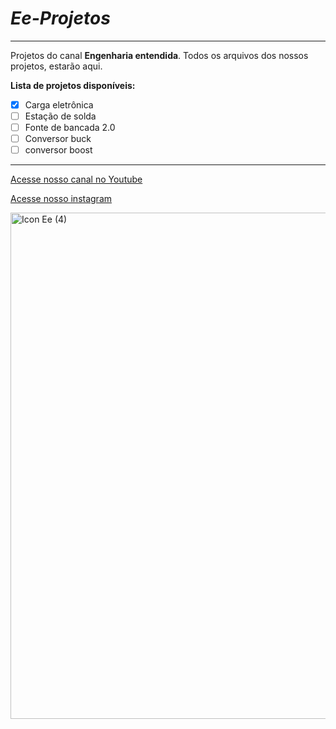 # _*Ee-Projetos*_
---
 Projetos do canal **Engenharia entendida**. Todos os arquivos dos nossos projetos, estarão aqui.
 
 **Lista de projetos disponíveis:**
 - [x] Carga eletrônica
 - [ ] Estação de solda
 - [ ] Fonte de bancada 2.0
 - [ ] Conversor buck
 - [ ] conversor boost
 
---
[Acesse nosso canal no Youtube](https://www.youtube.com/channel/UCo7owkh5gzRegCj2A4SXLNw)

[Acesse nosso instagram](https://www.instagram.com/engenhariaentendida/)

<img width="810" alt="Icon Ee (4)" src="https://user-images.githubusercontent.com/68485673/131290932-ea8f0061-1926-498d-a834-4c4d727c7c68.png">
